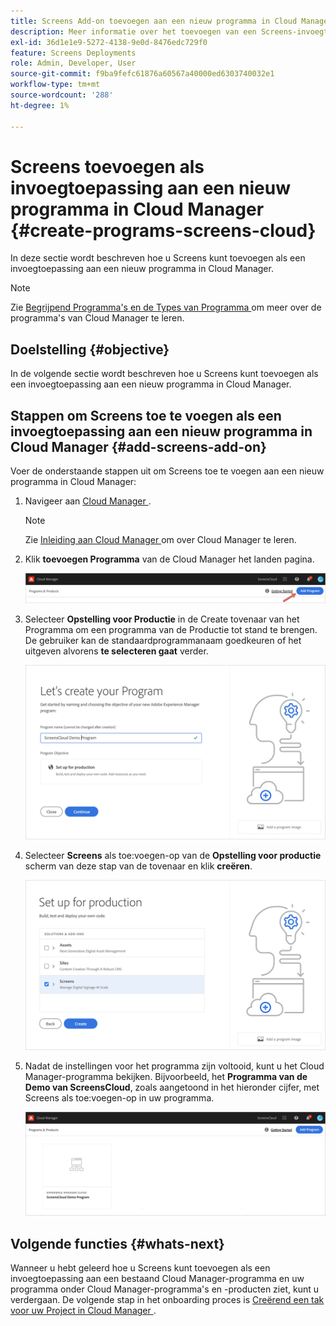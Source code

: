 ```yaml
---
title: Screens Add-on toevoegen aan een nieuw programma in Cloud Manager
description: Meer informatie over het toevoegen van een Screens-invoegtoepassing aan een nieuw programma in Cloud Manager for Screens as a Cloud Service.
exl-id: 36d1e1e9-5272-4138-9e0d-8476edc729f0
feature: Screens Deployments
role: Admin, Developer, User
source-git-commit: f9ba9fefc61876a60567a40000ed6303740032e1
workflow-type: tm+mt
source-wordcount: '288'
ht-degree: 1%

---
```


# Screens toevoegen als invoegtoepassing aan een nieuw programma in Cloud Manager {#create-programs-screens-cloud}

In deze sectie wordt beschreven hoe u Screens kunt toevoegen als een invoegtoepassing aan een nieuw programma in Cloud Manager.

>[!NOTE]
>Zie [ Begrijpend Programma&#39;s en de Types van Programma ](https://experienceleague.adobe.com/docs/experience-manager-cloud-service/content/implementing/using-cloud-manager/programs/program-types.html?lang=nl-NL) om meer over de programma&#39;s van Cloud Manager te leren.

## Doelstelling {#objective}

In de volgende sectie wordt beschreven hoe u Screens kunt toevoegen als een invoegtoepassing aan een nieuw programma in Cloud Manager.

## Stappen om Screens toe te voegen als een invoegtoepassing aan een nieuw programma in Cloud Manager {#add-screens-add-on}

Voer de onderstaande stappen uit om Screens toe te voegen aan een nieuw programma in Cloud Manager:

1. Navigeer aan [ Cloud Manager ](https://my.cloudmanager.adobe.com/).

   >[!NOTE]
   >Zie [ Inleiding aan Cloud Manager ](https://experienceleague.adobe.com/docs/experience-manager-cloud-service/content/onboarding/journey/cloud-manager.html?lang=nl-NL) om over Cloud Manager te leren.

1. Klik **toevoegen Programma** van de Cloud Manager het landen pagina.

   ![afbeelding](/help/screens-cloud/assets/onboarding/onboard-screens-addon1.png)

1. Selecteer **Opstelling voor Productie** in de Create tovenaar van het Programma om een programma van de Productie tot stand te brengen. De gebruiker kan de standaardprogrammanaam goedkeuren of het uitgeven alvorens **te selecteren gaat** verder.

   ![afbeelding](/help/screens-cloud/assets/onboarding/onboard-screens-addon2.png)

1. Selecteer **Screens** als toe:voegen-op van de **Opstelling voor productie** scherm van deze stap van de tovenaar en klik **creëren**.

   ![afbeelding](/help/screens-cloud/assets/onboarding/onboard-screens-addon3.png)

1. Nadat de instellingen voor het programma zijn voltooid, kunt u het Cloud Manager-programma bekijken. Bijvoorbeeld, het **Programma van de Demo van ScreensCloud**, zoals aangetoond in het hieronder cijfer, met Screens als toe:voegen-op in uw programma.

   ![afbeelding](/help/screens-cloud/assets/onboarding/onboard-screens-addon4.png)

## Volgende functies {#whats-next}

Wanneer u hebt geleerd hoe u Screens kunt toevoegen als een invoegtoepassing aan een bestaand Cloud Manager-programma en uw programma onder Cloud Manager-programma&#39;s en -producten ziet, kunt u verdergaan. De volgende stap in het onboarding proces is [ Creërend een tak voor uw Project in Cloud Manager ](/help/screens-cloud/onboarding-screens-cloud/creating-a-branch.md).

